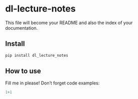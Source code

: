 # dl-lecture-notes


<!-- WARNING: THIS FILE WAS AUTOGENERATED! DO NOT EDIT! -->

This file will become your README and also the index of your
documentation.

## Install

``` sh
pip install dl_lecture_notes
```

## How to use

Fill me in please! Don’t forget code examples:

``` python
1+1
```

